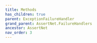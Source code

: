 ```yaml
---
title: Methods
has_children: true
parent: ExceptionFailureHandler
grand_parent: AssertNet.FailureHandlers
ancestor: AssertNet
nav_order: 3
---
```


